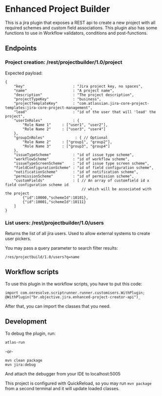 # Enhanced Project Builder

This is a jira plugin that exposes a REST api to create a new project with all required schemes and custom field associations.
This plugin also has some functions to use in Workflow validators, conditions and post-functions.

## Endpoints

### Project creation: /rest/projectbuilder/1.0/project
Expected payload:
```
{
    "key"                      : "Jira project key, no spaces",
    "name"                     : "A project name",
    "description"              : "The project description",
    "projectTypeKey"           : "business",
    "projectTemplateKey"       : "com.atlassian.jira-core-project-templates:jira-core-project-management",
    "lead"                     : "id of the user that will 'lead' the project",
    "userInRoles"              : {
        "Role Name 1"     : ["user1", "user2"],
        "Role Name 2"     : ["user3", "user4"]
    },
    "groupInRoles"              : { // Optional
        "Role Name 2"     : ["group1", "group2"],
        "Role Name 3"     : ["group3", "group4"]
    },
    "issueTypeScheme"          : "id of issue type scheme",
    "workflowScheme"           : "id of workflow scheme",
    "issueTypeScreenScheme"    : "id of issue type screen scheme",
    "fieldConfigurationScheme" : "id of field configuration scheme",
    "notificationScheme"       : "id of notification scheme",
    "permissionScheme"         : "id of permission scheme",
    "customFields"             : [ // An array of customfield id x field configuration scheme id 
                                   // which will be associated with the project
        {"id":10000,"schemeId":10101}, 
        {"id":10001,"schemeId":10111}
    ]
}
```

### List users: /rest/projectbuilder/1.0/users
Returns the list of all jira users. Used to allow external systems to create user pickers.

You may pass a query parameter to search filter results:
```
/res/projectbuild/1.0/users?q=name
```

## Workflow scripts

To use this plugin in the workflow scripts, you have to put this code:
```
import com.onresolve.scriptrunner.runner.customisers.WithPlugin;
@WithPlugin("br.objective.jira.enhanced-project-creator-api")_
```
After that, you can import the classes that you need.


## Development

To debug the plugin, run:

```
atlas-run
```
-or-
```
mvn clean package
mvn jira:debug
```

And attach the debugger from your IDE to localhost:5005

This project is configured with QuickReload, so you may run `mvn package` from a second terminal and it will update loaded classes.